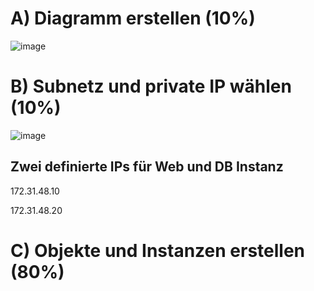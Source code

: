 # A) Diagramm erstellen (10%)
![image](https://github.com/user-attachments/assets/d0249058-7b5c-41c2-b182-159a43716f8a)

# B) Subnetz und private IP wählen (10%)
![image](https://github.com/user-attachments/assets/8f6712f5-5852-47ad-a442-bfd0c6a872e5)

## Zwei definierte IPs für Web und DB Instanz

172.31.48.10

172.31.48.20

# C) Objekte und Instanzen erstellen (80%)
